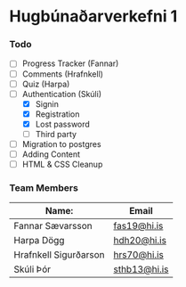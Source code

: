 # Hugbúnaðarverkefni 1

### Todo
- [ ] Progress Tracker (Fannar)
- [ ] Comments (Hrafnkell)
- [ ] Quiz (Harpa)
- [ ] Authentication (Skúli)
  - [x] Signin
  - [X] Registration
  - [x] Lost password
  - [ ] Third party
- [ ] Migration to postgres
- [ ] Adding Content
- [ ] HTML & CSS Cleanup

### Team Members
| Name:  | Email  |
|---|---|
| Fannar Sævarsson | <fas19@hi.is> |
| Harpa Dögg   | <hdh20@hi.is> |
| Hrafnkell Sigurðarson   | <hrs70@hi.is> |
| Skúli Þór  | <sthb13@hi.is> |
